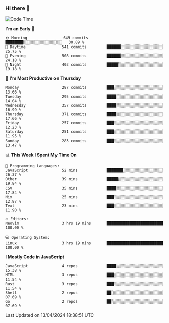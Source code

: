 ### Hi there 👋
<!--START_SECTION:waka-->
![Code Time](http://img.shields.io/badge/Code%20Time-303%20hrs%2051%20mins-blue)

**I'm an Early 🐤** 

```text
🌞 Morning                649 commits         ████████░░░░░░░░░░░░░░░░░   30.89 % 
🌆 Daytime                541 commits         ██████░░░░░░░░░░░░░░░░░░░   25.75 % 
🌃 Evening                508 commits         ██████░░░░░░░░░░░░░░░░░░░   24.18 % 
🌙 Night                  403 commits         █████░░░░░░░░░░░░░░░░░░░░   19.18 % 
```
📅 **I'm Most Productive on Thursday** 

```text
Monday                   287 commits         ███░░░░░░░░░░░░░░░░░░░░░░   13.66 % 
Tuesday                  295 commits         ████░░░░░░░░░░░░░░░░░░░░░   14.04 % 
Wednesday                357 commits         ████░░░░░░░░░░░░░░░░░░░░░   16.99 % 
Thursday                 371 commits         ████░░░░░░░░░░░░░░░░░░░░░   17.66 % 
Friday                   257 commits         ███░░░░░░░░░░░░░░░░░░░░░░   12.23 % 
Saturday                 251 commits         ███░░░░░░░░░░░░░░░░░░░░░░   11.95 % 
Sunday                   283 commits         ███░░░░░░░░░░░░░░░░░░░░░░   13.47 % 
```


📊 **This Week I Spent My Time On** 

```text
💬 Programming Languages: 
JavaScript               52 mins             ███████░░░░░░░░░░░░░░░░░░   26.37 % 
Other                    39 mins             █████░░░░░░░░░░░░░░░░░░░░   19.84 % 
CSV                      35 mins             ████░░░░░░░░░░░░░░░░░░░░░   17.84 % 
Nix                      25 mins             ███░░░░░░░░░░░░░░░░░░░░░░   12.87 % 
Text                     23 mins             ███░░░░░░░░░░░░░░░░░░░░░░   11.90 % 

🔥 Editors: 
Neovim                   3 hrs 19 mins       █████████████████████████   100.00 % 

💻 Operating System: 
Linux                    3 hrs 19 mins       █████████████████████████   100.00 % 
```

**I Mostly Code in JavaScript** 

```text
JavaScript               4 repos             ████░░░░░░░░░░░░░░░░░░░░░   15.38 % 
HTML                     3 repos             ███░░░░░░░░░░░░░░░░░░░░░░   11.54 % 
Rust                     3 repos             ███░░░░░░░░░░░░░░░░░░░░░░   11.54 % 
Shell                    2 repos             ██░░░░░░░░░░░░░░░░░░░░░░░   07.69 % 
Go                       2 repos             ██░░░░░░░░░░░░░░░░░░░░░░░   07.69 % 
```




 Last Updated on 13/04/2024 18:38:51 UTC
<!--END_SECTION:waka-->

<!--
**YoganshSharma/YoganshSharma** is a ✨ _special_ ✨ repository because its `README.md` (this file) appears on your GitHub profile.

Here are some ideas to get you started:

- 🔭 I’m currently working on ...
- 🌱 I’m currently learning ...
- 👯 I’m looking to collaborate on ...
- 🤔 I’m looking for help with ...
- 💬 Ask me about ...
- 📫 How to reach me: ...
- 😄 Pronouns: ...
- ⚡ Fun fact: ...
-->
